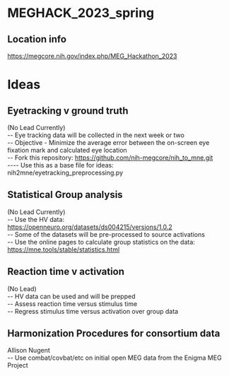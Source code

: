 # MEGHACK_2023_spring

## Location info
https://megcore.nih.gov/index.php/MEG_Hackathon_2023

# Ideas
## Eyetracking v ground truth
(No Lead Currently) <br>
-- Eye tracking data will be collected in the next week or two <br>
-- Objective - Minimize the average error between the on-screen eye fixation mark and calculated eye location <br>
-- Fork this repository: https://github.com/nih-megcore/nih_to_mne.git <br>
---- Use this as a base file for ideas: nih2mne/eyetracking_preprocessing.py <br>

## Statistical Group analysis
(No Lead Currently) <br>
-- Use the HV data: https://openneuro.org/datasets/ds004215/versions/1.0.2  <br>
-- Some of the datasets will be pre-processed to source activations <br>
-- Use the online pages to calculate group statistics on the data: https://mne.tools/stable/statistics.html <br>

## Reaction time v activation
(No Lead) <br>
-- HV data can be used and will be prepped <br>
-- Assess reaction time versus stimulus time <br>
-- Regress stimulus time versus activation over group data <br>

## Harmonization Procedures for consortium data
Allison Nugent <br>
-- Use combat/covbat/etc on initial open MEG data from the Enigma MEG Project





